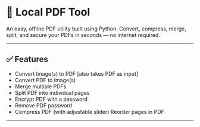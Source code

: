 # 📄 Local PDF Tool

An easy, offline PDF utility built using Python. Convert, compress, merge, split, and secure your PDFs in seconds — no internet required.

---

## ✅ Features

- Convert Image(s) to PDF [also takes PDF as input]
- Convert PDF to Image(s)  
- Merge multiple PDFs  
- Split PDF into individual pages  
- Encrypt PDF with a password  
- Remove PDF password  
- Compress PDF (with adjustable slider)
  Reorder pages in PDF

---


